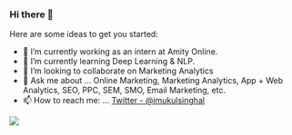 ### Hi there 👋

Here are some ideas to get you started:

- 🔭 I’m currently working as an intern at Amity Online. 
- 🌱 I’m currently learning Deep Learning & NLP.
- 👯 I’m looking to collaborate on Marketing Analytics
- 💬 Ask me about ... Online Marketing, Marketing Analytics, App + Web Analytics, SEO, PPC, SEM, SMO, Email Marketing, etc.
- 📫 How to reach me: ... [Twitter - @imukulsinghal](https://twitter.com/imukul_singhal)

<img src = 'https://github-readme-stats.vercel.app/api?username=mukulsinghal001&&show_icons=true&title_color=ffffff&icon_color=bb2acf&text_color=daf7dc&bg_color=151515'>

